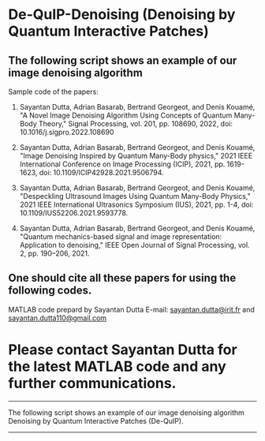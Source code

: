 # De-QuIP-Denoising (Denoising by Quantum Interactive Patches)
The following script shows an example of our image denoising algorithm
-------------------------------------------------------------------------------------------------------------

Sample code of the papers:

1)	Sayantan Dutta, Adrian Basarab, Bertrand Georgeot, and Denis Kouamé,
	"A Novel Image Denoising Algorithm Using Concepts of Quantum Many-Body Theory,"
	Signal Processing, vol. 201, pp. 108690, 2022, doi: 10.1016/j.sigpro.2022.108690

2)	Sayantan Dutta, Adrian Basarab, Bertrand Georgeot, and Denis Kouamé,
	"Image Denoising Inspired by Quantum Many-Body physics,"
	2021 IEEE International Conference on Image Processing (ICIP), 2021,
	pp. 1619-1623, doi: 10.1109/ICIP42928.2021.9506794.

3)	Sayantan Dutta, Adrian Basarab, Bertrand Georgeot, and Denis Kouamé,
	"Despeckling Ultrasound Images Using Quantum Many-Body Physics,"
	2021 IEEE International Ultrasonics Symposium (IUS), 2021, pp. 1-4,
	doi: 10.1109/IUS52206.2021.9593778.

4)	Sayantan Dutta, Adrian Basarab, Bertrand Georgeot, and Denis Kouamé,
	"Quantum mechanics-based signal and image representation: Application to denoising,"
	IEEE Open Journal of Signal Processing, vol. 2, pp. 190–206, 2021.

One should cite all these papers for using the following codes.
---------------------------------------------------------------------------------------------

MATLAB code prepard by Sayantan Dutta
E-mail: sayantan.dutta@irit.fr and sayantan.dutta110@gmail.com

# Please contact Sayantan Dutta for the latest MATLAB code and any further communications.

---------------------------------------------------------------------------------------------
The following script shows an example of our image denoising algorithm
Denoising by Quantum Interactive Patches (De-QuIP).

---------------------------------------------------------------------------------------------

